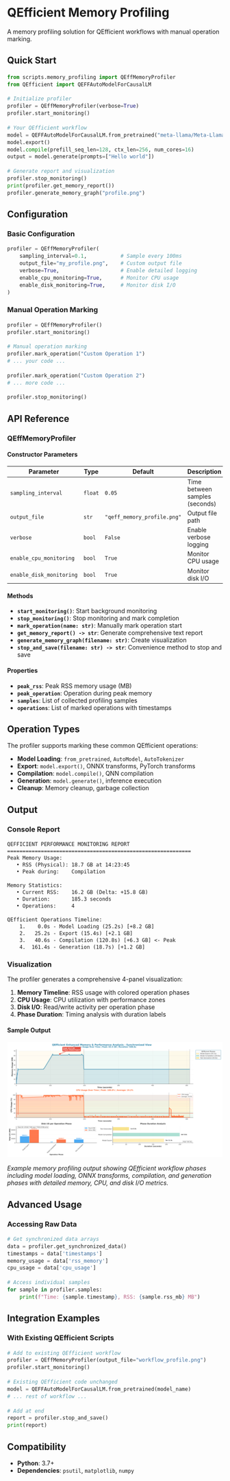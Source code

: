 # QEfficient Memory Profiling

A memory profiling solution for QEfficient workflows with manual operation marking.



## Quick Start

```python
from scripts.memory_profiling import QEffMemoryProfiler
from QEfficient import QEFFAutoModelForCausalLM

# Initialize profiler
profiler = QEffMemoryProfiler(verbose=True)
profiler.start_monitoring()

# Your QEfficient workflow
model = QEFFAutoModelForCausalLM.from_pretrained("meta-llama/Meta-Llama-3-8B-Instruct")
model.export()
model.compile(prefill_seq_len=128, ctx_len=256, num_cores=16)
output = model.generate(prompts=["Hello world"])

# Generate report and visualization
profiler.stop_monitoring()
print(profiler.get_memory_report())
profiler.generate_memory_graph("profile.png")
```

## Configuration

### Basic Configuration

```python
profiler = QEffMemoryProfiler(
    sampling_interval=0.1,           # Sample every 100ms
    output_file="my_profile.png",    # Custom output file
    verbose=True,                    # Enable detailed logging
    enable_cpu_monitoring=True,      # Monitor CPU usage
    enable_disk_monitoring=True,     # Monitor disk I/O
)
```

### Manual Operation Marking

```python
profiler = QEffMemoryProfiler()
profiler.start_monitoring()

# Manual operation marking
profiler.mark_operation("Custom Operation 1")
# ... your code ...

profiler.mark_operation("Custom Operation 2")
# ... more code ...

profiler.stop_monitoring()
```

## API Reference

### QEffMemoryProfiler

#### Constructor Parameters

| Parameter | Type | Default | Description |
|-----------|------|---------|-------------|
| `sampling_interval` | `float` | `0.05` | Time between samples (seconds) |
| `output_file` | `str` | `"qeff_memory_profile.png"` | Output file path |
| `verbose` | `bool` | `False` | Enable verbose logging |
| `enable_cpu_monitoring` | `bool` | `True` | Monitor CPU usage |
| `enable_disk_monitoring` | `bool` | `True` | Monitor disk I/O |

#### Methods

- **`start_monitoring()`**: Start background monitoring
- **`stop_monitoring()`**: Stop monitoring and mark completion
- **`mark_operation(name: str)`**: Manually mark operation start
- **`get_memory_report() -> str`**: Generate comprehensive text report
- **`generate_memory_graph(filename: str)`**: Create visualization
- **`stop_and_save(filename: str) -> str`**: Convenience method to stop and save

#### Properties

- **`peak_rss`**: Peak RSS memory usage (MB)
- **`peak_operation`**: Operation during peak memory
- **`samples`**: List of collected profiling samples
- **`operations`**: List of marked operations with timestamps

## Operation Types

The profiler supports marking these common QEfficient operations:

- **Model Loading**: `from_pretrained`, `AutoModel`, `AutoTokenizer`
- **Export**: `model.export()`, ONNX transforms, PyTorch transforms
- **Compilation**: `model.compile()`, QNN compilation
- **Generation**: `model.generate()`, inference execution
- **Cleanup**: Memory cleanup, garbage collection

## Output

### Console Report
```
QEFFICIENT PERFORMANCE MONITORING REPORT
============================================================
Peak Memory Usage:
   • RSS (Physical): 18.7 GB at 14:23:45
   • Peak during:    Compilation

Memory Statistics:
   • Current RSS:    16.2 GB (Delta: +15.8 GB)
   • Duration:       185.3 seconds
   • Operations:     4

QEfficient Operations Timeline:
    1.    0.0s - Model Loading (25.2s) [+8.2 GB]
    2.   25.2s - Export (15.4s) [+2.1 GB]
    3.   40.6s - Compilation (120.8s) [+6.3 GB] <- Peak
    4.  161.4s - Generation (18.7s) [+1.2 GB]
```

### Visualization

The profiler generates a comprehensive 4-panel visualization:

1. **Memory Timeline**: RSS usage with colored operation phases
2. **CPU Usage**: CPU utilization with performance zones
3. **Disk I/O**: Read/write activity per operation phase
4. **Phase Duration**: Timing analysis with duration labels

#### Sample Output

![Sample Memory Profile](memory_profile_llama3.2.png)

*Example memory profiling output showing QEfficient workflow phases including model loading, ONNX transforms, compilation, and generation phases with detailed memory, CPU, and disk I/O metrics.*

## Advanced Usage


### Accessing Raw Data

```python
# Get synchronized data arrays
data = profiler.get_synchronized_data()
timestamps = data['timestamps']
memory_usage = data['rss_memory']
cpu_usage = data['cpu_usage']

# Access individual samples
for sample in profiler.samples:
    print(f"Time: {sample.timestamp}, RSS: {sample.rss_mb} MB")
```

## Integration Examples

### With Existing QEfficient Scripts

```python
# Add to existing QEfficient workflow
profiler = QEffMemoryProfiler(output_file="workflow_profile.png")
profiler.start_monitoring()

# Existing QEfficient code unchanged
model = QEFFAutoModelForCausalLM.from_pretrained(model_name)
# ... rest of workflow ...

# Add at end
report = profiler.stop_and_save()
print(report)
```


## Compatibility

- **Python**: 3.7+
- **Dependencies**: `psutil`, `matplotlib`, `numpy`
